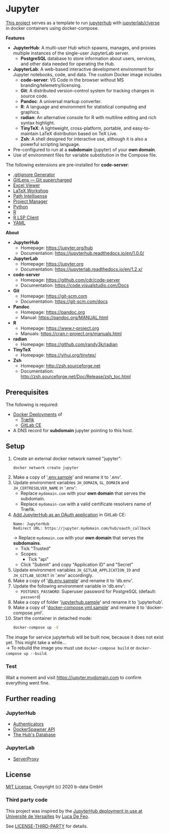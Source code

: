 # Jupyter

[This project](https://gitlab.com/b-data/docker/deployments/jupyter) serves as
a template to run [jupyterhub](https://hub.docker.com/r/jupyterhub/jupyterhub)
with [jupyterlab/r/verse](https://gitlab.b-data.ch/jupyterlab/r/verse/container_registry)
in docker containers using docker-compose.

**Features**

*  **JupyterHub**: A multi-user Hub which spawns, manages, and proxies multiple
   instances of the single-user JupyterLab server.
    *  **PostgreSQL** database to store information about users, services, and
       other data needed for operating the Hub.
*  **JupyterLab**: A web-based interactive development environment for Jupyter
   notebooks, code, and data. The custom Docker image includes
    *  **code-server**: VS Code in the browser without MS
       branding/telemetry/licensing.
    *  **Git**: A distributed version-control system for tracking changes in
       source code.
    *  **Pandoc**: A universal markup converter.
    *  **R**: A language and environment for statistical computing and
       graphics.
    *  **radian**: An alternative console for R with multiline editing and rich
       syntax highlight.
    *  **TinyTeX**: A lightweight, cross-platform, portable, and
       easy-to-maintain LaTeX distribution based on TeX Live.
    *  **Zsh**: A shell designed for interactive use, although it is also a
       powerful scripting language.
*  Pre-configured to run at a **subdomain** (jupyter) of your **own domain**.
*  Use of environment files for variable substitution in the Compose file.

The following extensions are pre-installed for **code-server**:
*  [.gitignore Generator](https://marketplace.visualstudio.com/items?itemName=piotrpalarz.vscode-gitignore-generator)
*  [GitLens — Git supercharged](https://marketplace.visualstudio.com/items?itemName=eamodio.gitlens)
*  [Excel Viewer](https://marketplace.visualstudio.com/items?itemName=GrapeCity.gc-excelviewer)
*  [LaTeX Workshop](https://marketplace.visualstudio.com/items?itemName=James-Yu.latex-workshop)
*  [Path Intellisense](https://marketplace.visualstudio.com/items?itemName=christian-kohler.path-intellisense)
*  [Project Manager](https://marketplace.visualstudio.com/items?itemName=alefragnani.project-manager)
*  [Python](https://marketplace.visualstudio.com/items?itemName=ms-python.python)
*  [R](https://marketplace.visualstudio.com/items?itemName=Ikuyadeu.r)
*  [R LSP Client](https://marketplace.visualstudio.com/items?itemName=REditorSupport.r-lsp)
*  [YAML](https://marketplace.visualstudio.com/items?itemName=redhat.vscode-yaml)

**About**

*  **JupyterHub**
    *  Homepage: https://jupyter.org/hub
    *  Documentation: https://jupyterhub.readthedocs.io/en/1.0.0/
*  **JupyterLab**
    *  Homepage: https://jupyter.org
    *  Documentation: https://jupyterlab.readthedocs.io/en/1.2.x/
*  **code-server**
    *  Homepage: https://github.com/cdr/code-server
    *  Documentation: https://code.visualstudio.com/Docs
*  **Git**
    *  Homepage: https://git-scm.com
    *  Documentation: https://git-scm.com/docs
*  **Pandoc**
    *  Homepage: https://pandoc.org
    *  Manual: https://pandoc.org/MANUAL.html
*  **R**
    *  Homepage: https://www.r-project.org
    *  Manuals: https://cran.r-project.org/manuals.html
*  **radian**
    *  Homepage: https://github.com/randy3k/radian
*  **TinyTeX**
    *  Homepage: https://yihui.org/tinytex/
*  **Zsh**
    *  Homepage: http://zsh.sourceforge.net
    *  Documentation: http://zsh.sourceforge.net/Doc/Release/zsh_toc.html

## Prerequisites

The following is required:

*  [Docker Deployments](https://gitlab.com/b-data/docker/deployments) of
    *  [Træfik](https://gitlab.com/b-data/docker/deployments/traefik)
    *  [GitLab CE](https://gitlab.com/b-data/docker/deployments/gitlab-ce)
*  A DNS record for **subdomain** jupyter pointing to this host.

## Setup

1.  Create an external docker network named "jupyter":  
    ```bash
    docker network create jupyter
    ```
1.  Make a copy of '[.env.sample](.env.sample)' and rename it to '.env'.
1.  Update environment variables `JH_DOMAIN`, `GL_DOMAIN` and
    `JH_CERTRESOLVER_NAME` in '.env':
    *  Replace `mydomain.com` with your **own domain** that serves the
       subdomain.
    *  Replace `mydomain-com` with a valid certificate resolvers name of
       Træfik.
1.  [Add JupyterHub as an OAuth application](https://docs.gitlab.com/ce/integration/oauth_provider.html#oauth-applications-in-the-admin-area)
    in GitLab CE:  
      ```
      Name: JupyterHub
      Redirect URL: https://jupyter.mydomain.com/hub/oauth_callback
      ```
      → Replace `mydomain.com` with your **own domain** that serves the **subdomains**.
    *  Tick "Trusted"
    *  Scopes:
        *  Tick "api"
    *  Click "Submit" and copy "Application ID" and "Secret"
1.  Update environment variables `JH_GITLAB_APPLICATION_ID` and
    `JH_GITLAB_SECRET` in '.env' accordingly.
1.  Make a copy of '[db.env.sample](db.env.sample)' and rename it to 'db.env'.
1.  Update the following environment variable in 'db.env':
    *  `POSTGRES_PASSWORD`: Superuser password for PostgreSQL (default:
       `password`)
1.  Make a copy of folder '[jupyterhub.sample](jupyterhub.sample)' and rename
    it to 'jupyterhub'.
1.  Make a copy of '[docker-compose.yml.sample](docker-compose.yml.sample)' and
    rename it to 'docker-compose.yml'.
1.  Start the container in detached mode:  
    ```bash
    docker-compose up -d
    ```

The image for service jupyterhub will be built now, because it does not exist yet.
This might take a while...  
→ To rebuild the image you must use `docker-compose build` or
`docker-compose up --build`.

### Test

Wait a moment and visit https://jupyter.mydomain.com to confirm everything went
fine.

## Further reading

### JupyterHub

*  [Authenticators](https://jupyterhub.readthedocs.io/en/1.0.0/reference/authenticators.html)
*  [DockerSpawner API](https://jupyterhub-dockerspawner.readthedocs.io/en/latest/api/index.html)
*  [The Hub's Database](https://jupyterhub.readthedocs.io/en/1.0.0/reference/database.html)

### JupyterLab

*  [ServerProxy](https://jupyter-server-proxy.readthedocs.io/en/latest/)

## License

[MIT License](LICENSE), Copyright (c) 2020 b-data GmbH

### Third party code

This project was inspired by the [JupyterHub deployment in use at Université de Versailles](https://github.com/defeo/jupyterhub-docker)
by [Luca De Feo](https://github.com/defeo).

See [LICENSE-THIRD-PARTY](LICENSE-THIRD-PARTY) for details.
